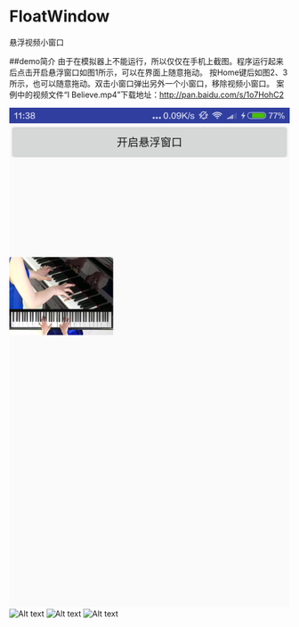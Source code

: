 # FloatWindow
悬浮视频小窗口

##demo简介
由于在模拟器上不能运行，所以仅仅在手机上截图。程序运行起来后点击开启悬浮窗口如图1所示，可以在界面上随意拖动。
按Home键后如图2、3所示，也可以随意拖动。双击小窗口弹出另外一个小窗口，移除视频小窗口。
案例中的视频文件“I Believe.mp4”下载地址：http://pan.baidu.com/s/1o7HohC2

![Alt text](https://github.com/DyncKathline/FloatWindow/blob/master/screenshots/1.png)
![Alt text](https://github.com/DyncKathline/FloatWindow/tree/master/screenshots/2.png)
![Alt text](https://github.com/DyncKathline/FloatWindow/tree/master/screenshots/3.png)
![Alt text](https://github.com/DyncKathline/FloatWindow/tree/master/screenshots/4.png)
